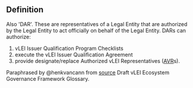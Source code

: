 ## Definition
Also 'DAR'. These are representatives of a Legal Entity that are authorized by the Legal Entity to act officially on behalf of the Legal Entity. DARs can authorize:
1. vLEI Issuer Qualification Program Checklists
2. execute the vLEI Issuer Qualification Agreement
3. provide designate/replace Authorized vLEI Representatives ([AVR](term_authorized-vlei-representative)s).

Paraphrased by @henkvancann from [source](https://www.gleif.org/vlei/introducing-the-vlei-ecosystem-governance-framework/2022-02-07_verifiable-lei-vlei-ecosystem-governance-framework-glossary-draft-publication_v0.9-draft.pdf) Draft vLEI Ecosystem Governance Framework Glossary.